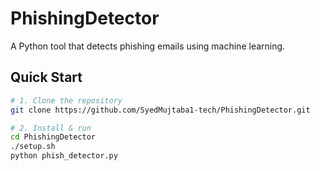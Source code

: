 # PhishingDetector  
 A Python tool that detects phishing emails using machine learning.

##  Quick Start  
```bash
# 1. Clone the repository
git clone https://github.com/SyedMujtaba1-tech/PhishingDetector.git

# 2. Install & run
cd PhishingDetector
./setup.sh
python phish_detector.py
